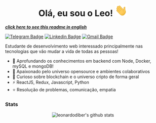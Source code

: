 <h1 align="Center"> Olá, eu sou o Leo! <img src="https://raw.githubusercontent.com/ABSphreak/ABSphreak/master/gifs/Hi.gif" width="40px" /> </h1>

[***click here to see this readme in english***](https://github.com/leonardodiber/leonardodiber/blob/main/README_en.md "***click here to see this readme in english***")

[![Telegram Badge](https://img.shields.io/badge/-leonardodiber-blue?style=flat-square&logo=Telegram&logoColor=white&link=https://www.t.me/leonardodiber)](https://www.t.me/leonardodiber) [![Linkedin Badge](https://img.shields.io/badge/-leonardodiber-blue?style=flat-square&logo=Linkedin&logoColor=white&link=https://www.linkedin.com/in/leonardodiber/)](https://www.linkedin.com/in/leonardodiber/) [![Gmail Badge](https://img.shields.io/badge/-leonardodiber@gmail.com-c14438?style=flat-square&logo=Gmail&logoColor=white&link=mailto:leonardodiber@gmail.com)](mailto:leonardodiber@gmail.com)

Estudante de desenvolvimento web interessado principalmente nas tecnologias que vão mudar a vida de todas as pessoas!

- 🌱 Aprofundando os conhecimentos em backend com Node, Docker, mySQL e mongoDB!
- 👯 Apaixonado pelo universo opensource e ambientes colaborativos
- 🤔 Curioso sobre blockchain e o universo cripto de forma geral
- ⚡ ReactJS, Redux, Javascript, Python
- ⭐ Resolução de problemas, comunicação, empatia


### Stats
<p align="center" >
<img alt="leonardodiber's github stats" src="https://github-readme-stats.vercel.app/api?username=leonardodiber&show_icons=true&theme=gruvbox"  > </p>
